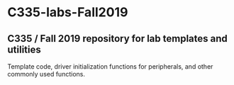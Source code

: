 # C335-labs-Fall2019


## C335 / Fall 2019 repository for lab templates and utilities 


Template code, driver initialization functions for peripherals, and
other commonly used functions.


